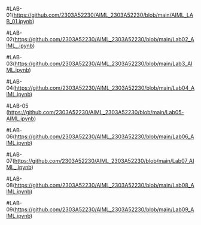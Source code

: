  #LAB-01(https://github.com/2303A52230/AIML_2303A52230/blob/main/AIML_LAB_01.ipynb)
 
 #LAB-02(https://github.com/2303A52230/AIML_2303A52230/blob/main/Lab02_AIML_.ipynb)
 
 #LAB-03(https://github.com/2303A52230/AIML_2303A52230/blob/main/Lab3_AIML.ipynb)
 
 #LAB-04(https://github.com/2303A52230/AIML_2303A52230/blob/main/Lab04_AIML.ipynb)
 
 #LAB-05 (https://github.com/2303A52230/AIML_2303A52230/blob/main/Lab05-AIML.ipynb)
 
 #LAB-06(https://github.com/2303A52230/AIML_2303A52230/blob/main/Lab06_AIML.ipynb)

 #LAB-07(https://github.com/2303A52230/AIML_2303A52230/blob/main/Lab07_AIML_.ipynb)

 #LAB-08(https://github.com/2303A52230/AIML_2303A52230/blob/main/Lab08_AIML.ipynb)

 #LAB-09(https://github.com/2303A52230/AIML_2303A52230/blob/main/Lab09_AIML.ipynb)
